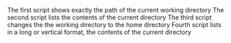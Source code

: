The first script shows exactly the path of the current working directory
The second script lists the contents of the current directory
The third script changes the the working directory to the home directory
Fourth script lists in a long or vertical format, the contents of the current directory
